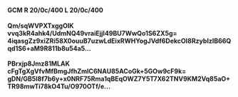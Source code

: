 #### GCM R 20/0c/400 L 20/0c/400
**Qm/sqWVPXTxggOIK**<br/>**vvq3kR4ahk4/UdmNQ49vraiEjjI49BU7WwQo1S6ZX5g=**<br/>**4iqasgZz9xiZRi58X0ouuB7uzwLdEixRWHYogJVdf6DekcOI8RzyblzIB66Qqd1S6+aM9R811b8u54a5...**<br/><br/>
**PBrxjp8Jmz81MLAK**<br/>**cFgTgXgVfvMfBmgJfhZmlC6NAU85ACoGk+5GOw9cF9k=**<br/>**gDN/GB5l8f7b6y+x0NRF75Rma1qBEqOWZ7Y5T7X62TNV9KM2Vq85aO+TR98mwTi78kO4Tu/O970OTf/e...**